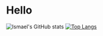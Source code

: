 # Hello

![Ismael's GitHub stats](https://github-readme-stats.vercel.app/api?username=ismaelfi&count_private=true)
[![Top Langs](https://github-readme-stats.vercel.app/api/top-langs/?username=ismaelfi&langs_count=8)](https://github.com/anuraghazra/github-readme-stats)
